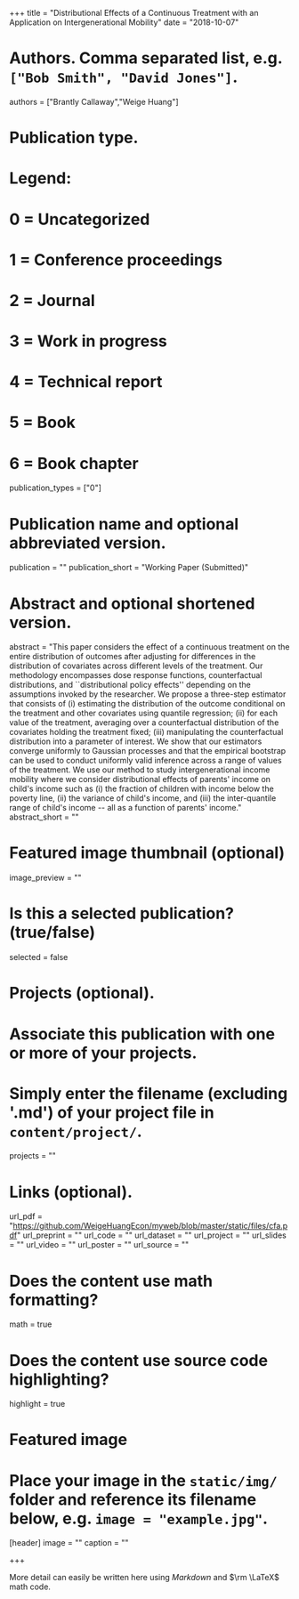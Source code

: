 +++
title = "Distributional Effects of a Continuous Treatment with an Application on Intergenerational Mobility"
date = "2018-10-07"

# Authors. Comma separated list, e.g. `["Bob Smith", "David Jones"]`.
authors = ["Brantly Callaway","Weige Huang"]

# Publication type.
# Legend:
# 0 = Uncategorized
# 1 = Conference proceedings
# 2 = Journal
# 3 = Work in progress
# 4 = Technical report
# 5 = Book
# 6 = Book chapter
publication_types = ["0"]

# Publication name and optional abbreviated version.
publication = ""
publication_short = "Working Paper (Submitted)"

# Abstract and optional shortened version.
abstract = "This paper considers the effect of a continuous treatment on the entire distribution of outcomes after adjusting for differences in the distribution of covariates across different levels of the treatment. Our methodology encompasses dose response functions, counterfactual distributions, and ``distributional policy effects'' depending on the assumptions invoked by the researcher. We propose a three-step estimator that consists of (i) estimating the distribution of the outcome conditional on the treatment and other covariates using quantile regression; (ii) for each value of the treatment, averaging over a counterfactual distribution of the covariates holding the treatment fixed; (iii) manipulating the counterfactual distribution into a parameter of interest.   We show that our estimators converge uniformly to Gaussian processes and that the empirical bootstrap can be used to conduct uniformly valid inference across a range of values of the treatment.  We use our method to study intergenerational income mobility where we consider distributional effects of parents' income on child's income such as (i) the fraction of children with income below the poverty line, (ii) the variance of child's income, and (iii) the inter-quantile range of child's income -- all as a function of parents' income."
abstract_short = ""

# Featured image thumbnail (optional)
image_preview = ""

# Is this a selected publication? (true/false)
selected = false

# Projects (optional).
#   Associate this publication with one or more of your projects.
#   Simply enter the filename (excluding '.md') of your project file in `content/project/`.
projects = ""

# Links (optional).
url_pdf = "https://github.com/WeigeHuangEcon/myweb/blob/master/static/files/cfa.pdf"
url_preprint = ""
url_code = ""
url_dataset = ""
url_project = ""
url_slides = ""
url_video = ""
url_poster = ""
url_source = ""

# Does the content use math formatting?
math = true

# Does the content use source code highlighting?
highlight = true

# Featured image
# Place your image in the `static/img/` folder and reference its filename below, e.g. `image = "example.jpg"`.
[header]
image = ""
caption = ""

+++

More detail can easily be written here using *Markdown* and $\rm \LaTeX$ math code.
